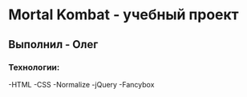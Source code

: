 # Mortal Kombat - учебный проект
## Выполнил - Олег
### Технологии:
-HTML
-CSS
-Normalize
-jQuery
-Fancybox
